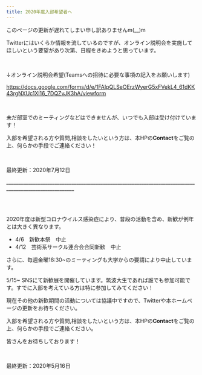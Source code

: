 ```yaml
---
title: 2020年度入部希望者へ
---
```

このページの更新が遅れてしまい申し訳ありませんm(__)m

Twitterにはいくらか情報を流しているのですが、オンライン説明会を実施してほしいという要望があり次第、日程をきめようと思っています。

<br/>

↓オンライン説明会希望(Teamsへの招待に必要な事項の記入をお願いします)

<https://docs.google.com/forms/d/e/1FAIpQLSeOErzWyerG5xFVekL4_61dKK43rgNXUc1Xl16_7DQZvJK3hA/viewform>

<br/>

未だ部室でのミーティングなどはできませんが、いつでも入部は受け付けています！

入部を希望される方や質問,相談をしたいという方は、本HPの**Contact**をご覧の上、何らかの手段でご連絡ください！

<br/>

最終更新：2020年7月12日

\_\_\_\_\_\_\_\_\_\_\_\_\_\_\_\_\_\_\_\_\_\_\_\_\_\_\_\_\_\_\_\_\_\_\_\_\_\_\_\_\_\_\_\_\_\_\_\_\_\_\_\_\_\_\_\_\_\_\_\_\_\_\_\_\_\_\_\_\_\_\_\_\_\_\_\_\_\_\_\_\_\_\_\_\_\_\_\_\_\_\_\_\_\_\_\_\_\_\_\_\_\_\_\_\_\_

<br/>

<br/>

2020年度は新型コロナウイルス感染症により、普段の活動を含め、新歓が例年とは大きく異なります。

* 4/6　新歓本祭　中止
* 4/12　芸術系サークル連合会合同新歓　中止

さらに、毎週金曜18:30~のミーティングも大学からの要請により中止しています。

5/15~ SNSにて新歓展を開催しています。筑波大生であれば誰でも参加可能です。すでに入部を考えている方は特に参加してみてください！

現在その他の新歓期間の活動については協議中ですので、Twitterや本ホームページの更新をお待ちください。

入部を希望される方や質問,相談をしたいという方は、本HPの**Contact**をご覧の上、何らかの手段でご連絡ください。

皆さんをお待ちしております！

<br />

最終更新：2020年5月16日